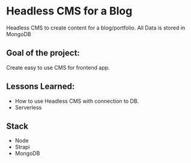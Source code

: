 # Headless CMS for a Blog
 Headless CMS to create content for a blog/portfolio. All Data is stored in MongoDB
 
## Goal of the project:
Create easy to use CMS for frontend app.

## Lessons Learned:
* How to use Headless CMS with connection to DB.
* Serverless

## Stack
* Node
* Strapi
* MongoDB
